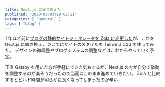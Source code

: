 ```yaml
---
title: Next.js に乗り換えた
published: "2020-09-03T19:02:11"
categories: [ "general" ]
tags: [ "blog" ]
---
```


1 年ほど前に[ブログの静的サイトジェネレータを Zola に変更した](/migrate-to-zola)が、これを Next.js に置き換え、ついでにサイトのスタイルを Tailwind CSS を使ってみた。
デザインの微調整やブログシステムの調整などはこれからやっていく予定。

正直 Gatsby を用いた方が手軽にできた気もするが、Next.js の方が自分で挙動を調整するのが楽そうだったので当面はこのまま進めていきたい。
Zola と比較するとビルド時間が明らかに長くなってしまったのが辛い…
